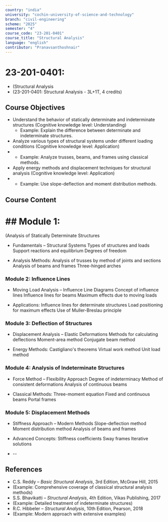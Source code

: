 ```yaml
---
country: "india"
university: "cochin-university-of-science-and-technology"
branch: "civil-engineering"
scheme: "2025"
semester: "4"
course_code: "23-201-0401"
course_title: "Structural Analysis"
language: "english"
contributor: "Pranavsanthoshnair"
---
```


# 23-201-0401: 
  - (Structural Analysis
  - (23-201-0401: Structural Analysis - 3L+1T, 4 credits)
## Course Objectives

* Understand the behavior of statically determinate and indeterminate structures (Cognitive knowledge level: Understanding)
    - Example: Explain the difference between determinate and indeterminate structures.
* Analyze various types of structural systems under different loading conditions (Cognitive knowledge level: Application)
*   - Example: Analyze trusses, beams, and frames using classical methods.
* Apply energy methods and displacement techniques for structural analysis (Cognitive knowledge level: Application)
*   - Example: Use slope-deflection and moment distribution methods.

## Course Content
# ## Module 1:
  (Analysis of Statically Determinate Structures

* Fundamentals – Structural Systems
  Types of structures and loads
  Support reactions and equilibrium
  Degrees of freedom

* Analysis Methods:
  Analysis of trusses by method of joints and sections
  Analysis of beams and frames
  Three-hinged arches

### Module 2: Influence Lines
* Moving Load Analysis – Influence Line Diagrams
  Concept of influence lines
  Influence lines for beams
  Maximum effects due to moving loads

* Applications:
  Influence lines for determinate structures
  Load positioning for maximum effects
  Use of Muller-Breslau principle

### Module 3: Deflection of Structures
* Displacement Analysis – Elastic Deformations
  Methods for calculating deflections
  Moment-area method
  Conjugate beam method

* Energy Methods:
  Castigliano's theorems
  Virtual work method
  Unit load method

### Module 4: Analysis of Indeterminate Structures
* Force Method – Flexibility Approach
  Degree of indeterminacy
  Method of consistent deformations
  Analysis of continuous beams

* Classical Methods:
  Three-moment equation
  Fixed and continuous beams
  Portal frames

### Module 5: Displacement Methods
* Stiffness Approach – Modern Methods
  Slope-deflection method
  Moment distribution method
  Analysis of beams and frames

* Advanced Concepts:
  Stiffness coefficients
  Sway frames
  Iterative solutions

* --

## References

* C.S. Reddy – *Basic Structural Analysis*, 3rd Edition, McGraw Hill, 2015
* (Example: Comprehensive coverage of classical structural analysis methods)
* S.S. Bhavikatti – *Structural Analysis*, 4th Edition, Vikas Publishing, 2017
* (Example: Detailed treatment of indeterminate structures)
* R.C. Hibbeler – *Structural Analysis*, 10th Edition, Pearson, 2018
* (Example: Modern approach with extensive examples)
